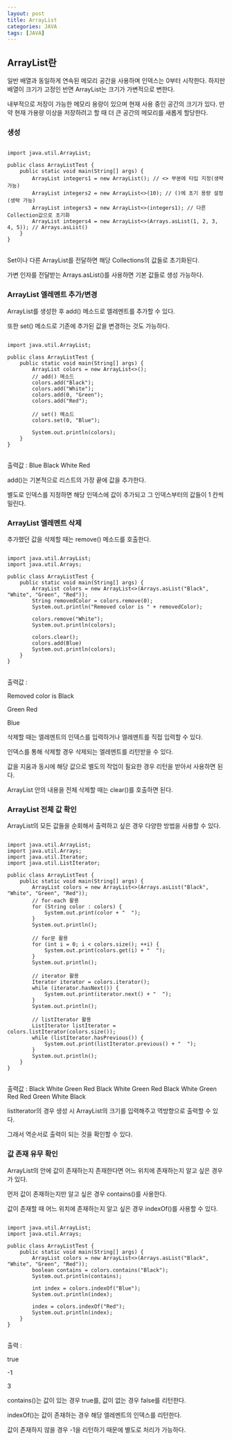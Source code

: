 ```yaml
---
layout: post
title: ArrayList
categories: JAVA
tags: [JAVA]
---
```

## ArrayList란
일반 배열과 동일하게 연속된 메모리 공간을 사용하며 인덱스는 0부터 시작한다. 하지만 배열이 크기가 고정인 반면 ArrayList는 크기가 가변적으로 변한다.

내부적으로 저장이 가능한 메모리 용량이 있으며 현재 사용 중인 공간의 크기가 있다. 만약 현재 가용량 이상을 저장하려고 할 때 더 큰 공간의 메모리를 새롭게 할당한다.

### 생성
<pre>
<code>
import java.util.ArrayList;

public class ArrayListTest {
    public static void main(String[] args) {
        ArrayList<Integer> integers1 = new ArrayList<Integer>(); // <> 부분에 타입 지정(생략 가능)
        ArrayList<Integer> integers2 = new ArrayList<>(10); // ()에 초기 용량 설정(생략 가능)
        ArrayList<Integer> integers3 = new ArrayList<>(integers1); // 다른 Collection값으로 초기화
        ArrayList<Integer> integers4 = new ArrayList<>(Arrays.asList(1, 2, 3, 4, 5)); // Arrays.asList()
    }
}
</code>
</pre>
Set이나 다른 ArrayList를 전달하면 해당 Collections의 값들로 초기화된다.

가변 인자를 전달받는 Arrays.asList()를 사용하면 기본 값들로 생성 가능하다.

### ArrayList 엘레멘트 추가/변경
ArrayList를 생성한 후 add() 메소드로 엘레멘트를 추가할 수 있다.

또한 set() 메소드로 기존에 추가된 값을 변경하는 것도 가능하다.
<pre>
<code>
import java.util.ArrayList;

public class ArrayListTest {
    public static void main(String[] args) {
        ArrayList<String> colors = new ArrayList<>();
        // add() 메소드
        colors.add("Black");
        colors.add("White");
        colors.add(0, "Green");
        colors.add("Red");

        // set() 메소드
        colors.set(0, "Blue");

        System.out.println(colors);
    }
}
</code>
</pre>
출력값 : Blue Black White Red

add()는 기본적으로 리스트의 가장 끝에 값을 추가한다.

별도로 인덱스를 지정하면 해당 인덱스에 값이 추가되고 그 인덱스부터의 값들이 1 칸씩 밀린다.

### ArrayList 엘레멘트 삭제
추가했던 값을 삭제할 때는 remove() 메소드를 호출한다.
<pre>
<code>
import java.util.ArrayList;
import java.util.Arrays;

public class ArrayListTest {
    public static void main(String[] args) {
        ArrayList<String> colors = new ArrayList<>(Arrays.asList("Black", "White", "Green", "Red"));
        String removedColor = colors.remove(0);
        System.out.println("Removed color is " + removedColor);

        colors.remove("White");
        System.out.println(colors);

        colors.clear();
        colors.add(Blue)
        System.out.println(colors);
    }
}
</code>
</pre>
출력값 : 

Removed color is Black

Green Red

Blue

삭제할 때는 엘레멘트의 인덱스를 입력하거나 엘레멘트를 직접 입력할 수 있다.

인덱스를 통해 삭제할 경우 삭제되는 엘레멘트를 리턴받을 수 있다.

값을 지움과 동시에 해당 값으로 별도의 작업이 필요한 경우 리턴을 받아서 사용하면 된다.

ArrayList 안의 내용을 전체 삭제할 때는 clear()를 호출하면 된다.

### ArrayList 전체 값 확인
ArrayList의 모든 값들을 순회해서 출력하고 싶은 경우 다양한 방법을 사용할 수 있다.
<pre>
<code>
import java.util.ArrayList;
import java.util.Arrays;
import java.util.Iterator;
import java.util.ListIterator;

public class ArrayListTest {
    public static void main(String[] args) {
        ArrayList<String> colors = new ArrayList<>(Arrays.asList("Black", "White", "Green", "Red"));
        // for-each 활용
        for (String color : colors) {
            System.out.print(color + "  ");
        }
        System.out.println();

        // for문 활용
        for (int i = 0; i < colors.size(); ++i) {
            System.out.print(colors.get(i) + "  ");
        }
        System.out.println();

        // iterator 활용
        Iterator<String> iterator = colors.iterator();
        while (iterator.hasNext()) {
            System.out.print(iterator.next() + "  ");
        }
        System.out.println();

        // listIterator 활용
        ListIterator<String> listIterator = colors.listIterator(colors.size());
        while (listIterator.hasPrevious()) {
            System.out.print(listIterator.previous() + "  ");
        }
        System.out.println();
    }
}
</code>
</pre>
출력값 : 
Black White Green Red
Black White Green Red
Black White Green Red
Red Green White Black

listIterator의 경우 생성 시 ArrayList의 크기를 입력해주고 역방향으로 출력할 수 있다.

그래서 역순서로 출력이 되는 것을 확인할 수 있다.

### 값 존재 유무 확인
ArrayList의 안에 값이 존재하는지 존재한다면 어느 위치에 존재하는지 알고 싶은 경우가 있다.

먼저 값이 존재하는지만 알고 싶은 경우 contains()를 사용한다.

값이 존재할 때 어느 위치에 존재하는지 알고 싶은 경우 indexOf()를 사용할 수 있다.
<pre>
<code>
import java.util.ArrayList;
import java.util.Arrays;

public class ArrayListTest {
    public static void main(String[] args) {
        ArrayList<String> colors = new ArrayList<>(Arrays.asList("Black", "White", "Green", "Red"));
        boolean contains = colors.contains("Black");
        System.out.println(contains);

        int index = colors.indexOf("Blue");
        System.out.println(index);

        index = colors.indexOf("Red");
        System.out.println(index);
    }
}
</code>
</pre>
출력 : 

true

-1

3

contains()는 값이 있는 경우 true를, 값이 없는 경우 false를 리턴한다.

indexOf()는 값이 존재하는 경우 해당 엘레멘트의 인덱스를 리턴한다.

값이 존재하지 않을 경우 -1을 리턴하기 때문에 별도로 처리가 가능하다.